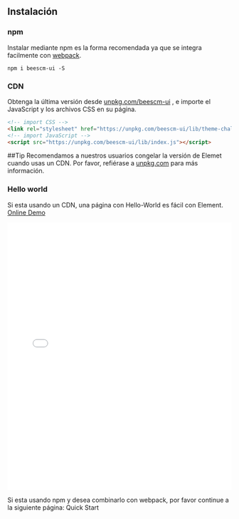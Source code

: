 ## Instalación

### npm

Instalar mediante npm es la forma recomendada ya que se integra facilmente con [webpack](https://webpack.js.org/).

```shell
npm i beescm-ui -S
```

### CDN

Obtenga la última versión desde [unpkg.com/beescm-ui](https://unpkg.com/beescm-ui/) , e importe el JavaScript y los archivos CSS en su página.

```html
<!-- import CSS -->
<link rel="stylesheet" href="https://unpkg.com/beescm-ui/lib/theme-chalk/index.css">
<!-- import JavaScript -->
<script src="https://unpkg.com/beescm-ui/lib/index.js"></script>
```

##Tip
Recomendamos a nuestros usuarios congelar la versión de Elemet cuando usas un CDN. Por favor, refiérase a [unpkg.com](https://unpkg.com) para más información.

### Hello world

Si esta usando un CDN, una página con Hello-World es fácil con Element. [Online Demo](https://jsfiddle.net/hzfpyvg6/14/)

<iframe width="100%" height="600" src="//jsfiddle.net/hzfpyvg6/1213/embedded/html,result/" allowpaymentrequest allowfullscreen="allowfullscreen" frameborder="0"></iframe>

Si esta usando npm y desea combinarlo con webpack, por favor continue a la siguiente página: Quick Start
